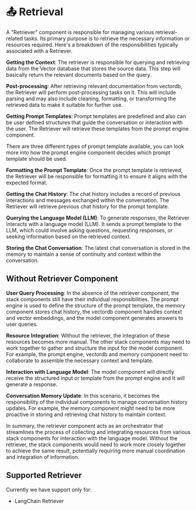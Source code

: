 # 📤 Retrieval

A "Retriever" component is responsible for managing various retrieval-related tasks. Its primary purpose is to retrieve the necessary information or resources required. Here's a breakdown of the responsibilities typically associated with a Retriever.

**Getting the Context**: The retriever is responsible for querying and retrieving data from the Vector database that stores the source data. This step will basically return the relevant documents based on the query.

**Post-processing**: After retrieving relevant documentation from vectordb, the Retriever will perform post-processing tasks on it. This will include parsing and may also include cleaning, formatting, or transforming the retrieved data to make it suitable for further use.

**Getting Prompt Templates**: Prompt templates are predefined and also can be user defined structures that guide the conversation or interaction with the user. The Retriever will retrieve these templates from the prompt engine component.

There are three different types of prompt template available, you can look more into how the prompt engine component decides which prompt template should be used.

**Formatting the Prompt Template**: Once the prompt template is retrieved, the Retriever will be responsible for formatting it to ensure it aligns with the expected format.

**Getting the Chat History**: The chat history includes a record of previous interactions and messages exchanged within the conversation. The Retriever will retrieve previous chat history for the prompt template.

**Querying the Language Model (LLM)**: To generate responses, the Retriever interacts with a language model (LLM). It sends a prompt template to the LLM, which could involve asking questions, requesting responses, or seeking information based on the retrieved context.

**Storing the Chat Conversation**: The latest chat conversation is stored in the memory to maintain a sense of continuity and context within the conversation.

## Without Retriever Component

**User Query Processing**: In the absence of the retriever component, the stack components still have their individual responsibilities. The prompt engine is used to define the structure of the prompt template, the memory component stores chat history, the vectordb component handles context and vector embeddings, and the model component generates answers to user queries.

**Resource Integration**: Without the retriever, the integration of these resources becomes more manual. The other stack components may need to work together to gather and structure the input for the model component. For example, the prompt engine, vectordb and memory component need to collaborate to assemble the necessary context and template.

**Interaction with Language Model**: The model component will directly receive the structured input or template from the prompt engine and It will generate a response.

**Conversation Memory Update**: In this scenario, it becomes the responsibility of the individual components to manage conversation history updates. For example, the memory component might need to be more proactive in storing and retrieving chat history to maintain context.

In summary, the retriever component acts as an orchestrator that streamlines the process of collecting and integrating resources from various stack components for interaction with the language model. Without the retriever, the stack components would need to work more closely together to achieve the same result, potentially requiring more manual coordination and integration of information.

## Supported Retriever

Currently we have support only for:

-   LangChain Retriever
